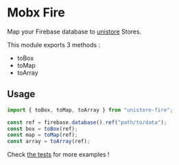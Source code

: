 # Mobx Fire

Map your Firebase database to [unistore](https://github.com/developit/unistore#usage) Stores.

This module exports 3 methods :

- toBox
- toMap
- toArray

## Usage

```typescript
import { toBox, toMap, toArray } from "unistore-fire";

const ref = firebase.database().ref("path/to/data");
const box = toBox(ref);
const map = toMap(ref);
const array = toArray(ref);
```

Check [the tests](__tests__) for more examples !
